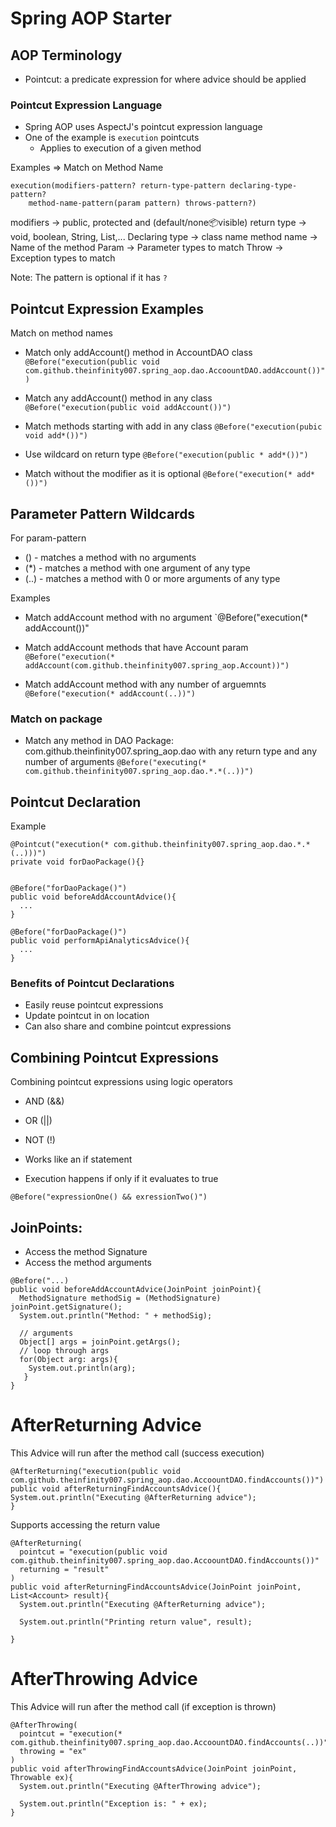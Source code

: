 # Spring AOP Starter


## AOP Terminology

* Pointcut: a predicate expression for where advice should be applied


### Pointcut Expression Language
* Spring AOP uses AspectJ's pointcut expression language
* One of the example is `execution` pointcuts
  * Applies to execution of a given method


Examples
=> Match on Method Name

```
execution(modifiers-pattern? return-type-pattern declaring-type-pattern?
    method-name-pattern(param pattern) throws-pattern?)
```   
modifiers -> public, protected and (default/none:package:visible)
return type -> void, boolean, String, List<Customer>,...
Declaring type -> class name
method name -> Name of the method
Param -> Parameter types to match
Throw -> Exception types to match

Note: The pattern is optional if it has `?`

## Pointcut Expression Examples
Match on method names
* Match only addAccount() method in AccountDAO class
`
@Before("execution(public void com.github.theinfinity007.spring_aop.dao.AccoountDAO.addAccount())")
`

* Match any addAccount() method in any class
`@Before("execution(public void addAccount())")`

* Match methods starting with add in any class
`@Before("execution(pubic void add*())")`

* Use wildcard on return type
`@Before("execution(public * add*())")`

* Match without the modifier as it is optional
`@Before("execution(* add*())")`

## Parameter Pattern Wildcards
For param-pattern
* () - matches a method with no arguments
* (*) - matches a method with one argument of any type
* (..) - matches a method with 0 or more arguments of any type

Examples
* Match addAccount method with no argument
`@Before("execution(* addAccount())"
* Match addAccount methods that have Account param
  `@Before("execution(* addAccount(com.github.theinfinity007.spring_aop.Account))")`

* Match addAccount method with any number of arguemnts
  `@Before("execution(* addAccount(..))")`

### Match on package
* Match any method in DAO Package: com.github.theinfinity007.spring_aop.dao with any return type and any number of arguments
`@Before("executing(* com.github.theinfinity007.spring_aop.dao.*.*(..))")`


## Pointcut Declaration

Example
```
@Pointcut("execution(* com.github.theinfinity007.spring_aop.dao.*.*(..)))")
private void forDaoPackage(){}


@Before("forDaoPackage()")
public void beforeAddAccountAdvice(){
  ...
}

@Before("forDaoPackage()")
public void performApiAnalyticsAdvice(){
  ...
}
```

### Benefits of Pointcut Declarations
* Easily reuse pointcut expressions
* Update pointcut in on location
* Can also share and combine pointcut expressions

## Combining Pointcut Expressions
Combining pointcut expressions using logic operators
* AND (&&)
* OR (||)
* NOT (!)


* Works like an if statement
* Execution happens if only if it evaluates to true

`@Before("expressionOne() && exressionTwo()")`


## JoinPoints: 
* Access the method Signature
* Access the method arguments
```
@Before("...)
public void beforeAddAccountAdvice(JoinPoint joinPoint){
  MethodSignature methodSig = (MethodSignature) joinPoint.getSignature();
  System.out.println("Method: " + methodSig);
  
  // arguments
  Object[] args = joinPoint.getArgs();
  // loop through args
  for(Object arg: args){
    System.out.println(arg);
   }
}
```

# AfterReturning Advice

This Advice will run after the method call (success execution)

```
@AfterReturning("execution(public void com.github.theinfinity007.spring_aop.dao.AccoountDAO.findAccounts())")
public void afterReturningFindAccountsAdvice(){
System.out.println("Executing @AfterReturning advice");
}
```

Supports accessing the return value
```
@AfterReturning(
  pointcut = "execution(public void com.github.theinfinity007.spring_aop.dao.AccoountDAO.findAccounts())"
  returning = "result"
)
public void afterReturningFindAccountsAdvice(JoinPoint joinPoint, List<Account> result){
  System.out.println("Executing @AfterReturning advice");
  
  System.out.println("Printing return value", result);
  
}
```

# AfterThrowing Advice
This Advice will run after the method call (if exception is thrown)

```
@AfterThrowing(
  pointcut = "execution(* com.github.theinfinity007.spring_aop.dao.AccoountDAO.findAccounts(..))",
  throwing = "ex"  
)
public void afterThrowingFindAccountsAdvice(JoinPoint joinPoint, Throwable ex){
  System.out.println("Executing @AfterThrowing advice");
  
  System.out.println("Exception is: " + ex);  
}
```